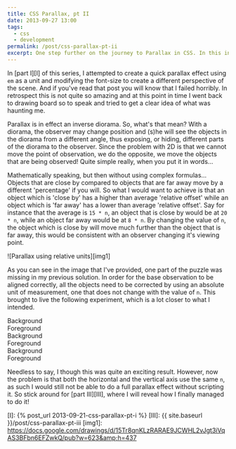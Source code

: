 ```yaml
---
title: CSS Parallax, pt II
date: 2013-09-27 13:00
tags:
  - css
  - development
permalink: /post/css-parallax-pt-ii
excerpt: One step further on the journey to Parallax in CSS. In this installment I explain my oversight of the past and insight into the final solution...
---
```


In [part I][I] of this series, I attempted to create a quick parallax effect using `em` as a unit and modifying the font-size to create a different perspective of the scene. And if you've read that post you will know that I failed horribly. In retrospect this is not quite so amazing and at this point in time I went back to drawing board so to speak and tried to get a clear idea of what was haunting me.

Parallax is in effect an inverse diorama. So, what's that mean? With a diorama, the observer may change position and (s)he will see the objects in the diorama from a different angle, thus exposing, or hiding, different parts of the diorama to the observer. Since the problem with 2D is that we cannot move the point of observation, we do the opposite, we move the objects that are being observed! Quite simple really, when you put it in words…

Mathematically speaking, but then without using complex formulas… Objects that are close by compared to objects that are far away move by a different 'percentage' if you will. So what I would want to achieve is that an object which is 'close by' has a higher than average 'relative offset' while an object which is 'far away' has a lower than average 'relative offset'. Say for instance that the average is `15 * n`, an object that is close by would be at `20 * n`, while an object far away would be at `8 * n`. By changing the value of `n`, the object which is close by will move much further than the object that is far away, this would be consistent with an observer changing it's viewing point.

![Parallax using relative units][img1]

As you can see in the image that I've provided, one part of the puzzle was missing in my previous solution. In order for the base observation to be aligned correctly, all the objects need to be corrected by using an absolute unit of measurement, one that does not change with the value of `n`. This brought to live the following experiment, which is a lot closer to what I intended.

<link href="https://dl.dropboxusercontent.com/u/15540151/pebble/parallax-ptii.css" rel="stylesheet" type="text/css">
<div class="case2 test1"><div><span>Background</span></div><div><span>Foreground</span></div></div>
<div class="case2 test2"><div><span>Background</span></div><div><span>Foreground</span></div></div>
<div class="case2 test3"><div><span>Background</span></div><div><span>Foreground</span></div></div>

Needless to say, I though this was quite an exciting result. However, now the problem is that both the horizontal and the vertical axis use the same `n`, as such I would still not be able to do a full parallax effect without scripting it. So stick around for [part III][III], where I will reveal how I finally managed to do it!

[I]: {% post_url 2013-09-21-css-parallax-pt-i %}
[III]: {{ site.baseurl }}/post/css-parallax-pt-iii
[img1]: https://docs.google.com/drawings/d/15Tr8qnKLzRARAE9JCWHL2vJgt3iVqAS3BFbn6EFZwkQ/pub?w=623&amp;h=437
